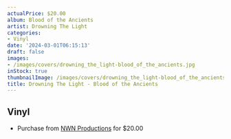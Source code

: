 ```yaml
---
actualPrice: $20.00
album: Blood of the Ancients
artist: Drowning The Light
categories:
- Vinyl
date: '2024-03-01T06:15:13'
draft: false
images:
- /images/covers/drowning_the_light-blood_of_the_ancients.jpg
inStock: true
thumbnailImage: /images/covers/drowning_the_light-blood_of_the_ancients-thumb.jpg
title: Drowning The Light - Blood of the Ancients
---
```


## Vinyl
* Purchase from [NWN Productions](http://shop.nwnprod.com/index.php?route=product/product&path=75&product_id=47788&sort=pd.name&order=ASC) for $20.00
